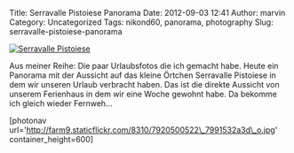 Title: Serravalle Pistoiese Panorama
Date: 2012-09-03 12:41
Author: marvin
Category: Uncategorized
Tags: nikond60, panorama, photography
Slug: serravalle-pistoiese-panorama

[![Serravalle
Pistoiese](http://farm9.staticflickr.com/8310/7920500522_3f6598f37c_c.jpg)](http://www.flickr.com/photos/marvinxsteadfast/7920500522/ "Serravalle Pistoiese by marvinxsteadfast, on Flickr, via Patr")

Aus meiner Reihe: Die paar Urlaubsfotos die ich gemacht habe. Heute ein
Panorama mit der Aussicht auf das kleine Örtchen Serravalle Pistoiese in
dem wir unseren Urlaub verbracht haben. Das ist die direkte Aussicht von
unserem Ferienhaus in dem wir eine Woche gewohnt habe. Da bekomme ich
gleich wieder Fernweh...

[photonav
url='http://farm9.staticflickr.com/8310/7920500522\_7991532a3d\_o.jpg'
container\_height=600]

